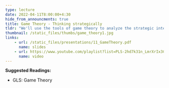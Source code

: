 ```yaml
---
type: lecture
date: 2022-04-11T8:00:00+4:30
hide_from_announcments: true
title: Game Theory - Thinking strategically
tldr: "We'll use the tools of game theory to analyze the strategic interactions among economic agents and predict market outcomes. We'll focus on games where players make decisions at the same time (simultaneous move games). "
thumbnail: /static_files/thumbs/game_theory1.jpg
links: 
    - url: /static_files/presentations/11_GameTheory.pdf
      name: slides
    - url: https://www.youtube.com/playlist?list=PLS-2hd7k31n_LmrXrIx3Ca-8H4NJc07be
      name: video
---
```

**Suggested Readings:**
- GLS: Game Theory

